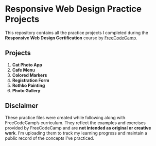 # Responsive Web Design Practice Projects

This repository contains all the practice projects I completed during the **Responsive Web Design Certification** course by [FreeCodeCamp](https://www.freecodecamp.org/learn/).

## Projects

1. **Cat Photo App**
2. **Cafe Menu**
3. **Colored Markers**
4. **Registration Form**
5. **Rothko Painting**
5. **Photo Gallery**

##  Disclaimer


These practice files were created while following along with FreeCodeCamp’s curriculum. They reflect the examples and exercises provided by FreeCodeCamp and are **not intended as original or creative work**. I'm uploading them to track my learning progress and maintain a public record of the concepts I've practiced.
